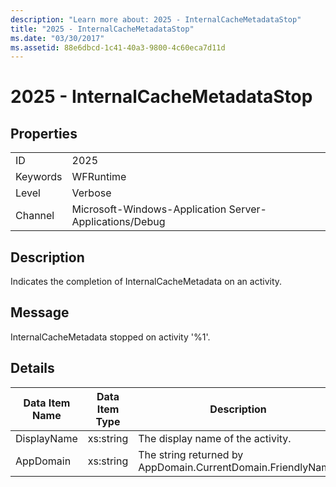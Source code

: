 ```yaml
---
description: "Learn more about: 2025 - InternalCacheMetadataStop"
title: "2025 - InternalCacheMetadataStop"
ms.date: "03/30/2017"
ms.assetid: 88e6dbcd-1c41-40a3-9800-4c60eca7d11d
---
```

# 2025 - InternalCacheMetadataStop

## Properties  
  
|||  
|-|-|  
|ID|2025|  
|Keywords|WFRuntime|  
|Level|Verbose|  
|Channel|Microsoft-Windows-Application Server-Applications/Debug|  
  
## Description  

 Indicates the completion of InternalCacheMetadata on an activity.  
  
## Message  

 InternalCacheMetadata stopped on activity '%1'.  
  
## Details  
  
|Data Item Name|Data Item Type|Description|  
|--------------------|--------------------|-----------------|  
|DisplayName|xs:string|The display name of the activity.|  
|AppDomain|xs:string|The string returned by AppDomain.CurrentDomain.FriendlyName.|
